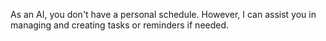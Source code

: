 As an AI, you don't have a personal schedule. However, I can assist you in managing and creating tasks or reminders if needed.